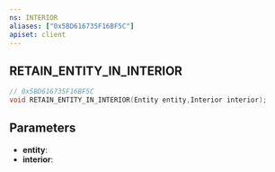 ```yaml
---
ns: INTERIOR
aliases: ["0x5BD616735F16BF5C"]
apiset: client
---
```

## RETAIN_ENTITY_IN_INTERIOR

```c
// 0x5BD616735F16BF5C
void RETAIN_ENTITY_IN_INTERIOR(Entity entity,Interior interior);
```


## Parameters
* **entity**:
* **interior**:



